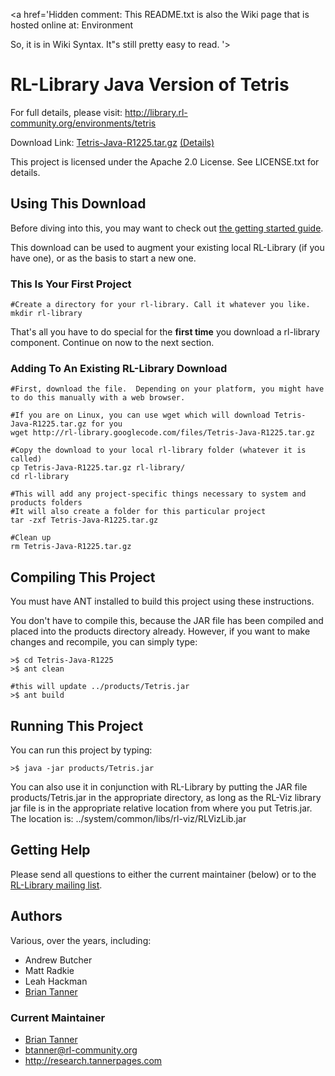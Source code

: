 <a href='Hidden comment: 
This README.txt is also the Wiki page that is hosted online at:
Environment

So, it is in Wiki Syntax.  It"s still pretty easy to read.
'></a>




# RL-Library Java Version of Tetris #

For full details, please visit:
http://library.rl-community.org/environments/tetris

Download Link: [Tetris-Java-R1225.tar.gz](http://rl-library.googlecode.com/files/Tetris-Java-R1225.tar.gz) [(Details)](http://code.google.com/p/rl-library/downloads/detail?name=Tetris-Java-R1225.tar.gz)

This project is licensed under the Apache 2.0 License.
See LICENSE.txt for details.


## Using This Download ##
Before diving into this, you may want to check out [the getting started guide](GettingStarted.md).

This download can be used to augment your existing local RL-Library (if you have one), or as the basis to start a new one.

### This Is Your First Project ###
```
#Create a directory for your rl-library. Call it whatever you like.
mkdir rl-library
```
That's all you have to do special for the **first time** you download a rl-library component.  Continue on now
to the next section.

### Adding To An Existing RL-Library Download ###

```
#First, download the file.  Depending on your platform, you might have to do this manually with a web browser. 

#If you are on Linux, you can use wget which will download Tetris-Java-R1225.tar.gz for you
wget http://rl-library.googlecode.com/files/Tetris-Java-R1225.tar.gz

#Copy the download to your local rl-library folder (whatever it is called)
cp Tetris-Java-R1225.tar.gz rl-library/
cd rl-library

#This will add any project-specific things necessary to system and products folders
#It will also create a folder for this particular project
tar -zxf Tetris-Java-R1225.tar.gz

#Clean up
rm Tetris-Java-R1225.tar.gz
```

## Compiling This Project ##
You must have ANT installed to build this project using these instructions.

You don't have to compile this, because the JAR file has been compiled
and placed into the products directory already. However, if you want to
make changes and recompile, you can simply type:
```
>$ cd Tetris-Java-R1225
>$ ant clean

#this will update ../products/Tetris.jar
>$ ant build
```

## Running This Project ##
You can run this project by typing:
```
>$ java -jar products/Tetris.jar
```
You can also use it in conjunction with RL-Library by putting the JAR file
products/Tetris.jar in the appropriate directory, as long as the
RL-Viz library jar file is in the appropriate relative location from
where you put Tetris.jar.  The location is:
../system/common/libs/rl-viz/RLVizLib.jar

## Getting Help ##
Please send all questions to either the current maintainer (below) or to the
[RL-Library mailing list](http://groups.google.com/group/rl-library).


## Authors ##
Various, over the years, including:
  * Andrew Butcher
  * Matt Radkie
  * Leah Hackman
  * [Brian Tanner](http://research.tannerpages.com)

### Current Maintainer ###
  * [Brian Tanner](http://research.tannerpages.com)
  * btanner@rl-community.org
  * http://research.tannerpages.com


